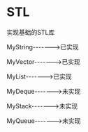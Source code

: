 # STL

实现基础的STL库

MyString------->已实现

MyVector------->已实现

MyList------->已实现

MyDeque------->未实现

MyStack------->未实现

MyQueue------->未实现